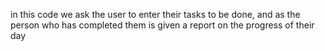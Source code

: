 in this code we ask the user to enter their tasks to be done, and as the person who has completed them is given a report on the progress of their day
